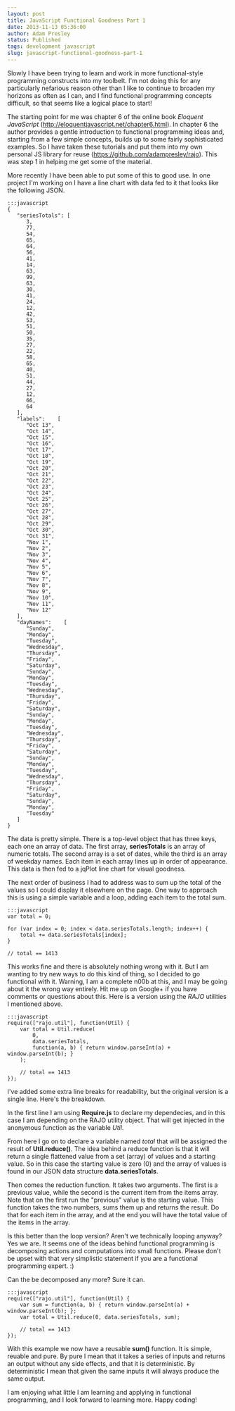 ```yaml
---
layout: post
title: JavaScript Functional Goodness Part 1
date: 2013-11-13 05:36:00
author: Adam Presley
status: Published
tags: development javascript
slug: javascript-functional-goodness-part-1
---
```


Slowly I have been trying to learn and work in more functional-style
programming constructs into my toolbelt. I'm not doing this for
any particularly nefarious reason other than I like to continue
to broaden my horizons as often as I can, and I find functional
programming concepts difficult, so that seems like a logical
place to start!

The starting point for me was chapter 6 of the online book
*Eloquent JavaScript* (<http://eloquentjavascript.net/chapter6.html>).
In chapter 6 the author provides a gentle introduction to
functional programming ideas and, starting from a few simple
concepts, builds up to some fairly sophisticated examples. So
I have taken these tutorials and put them into my own personal
JS library for reuse (<https://github.com/adampresley/rajo>). This
was step 1 in helping me get some of the material.

More recently I have been able to put some of this to good use.
In one project I'm working on I have a line chart with data fed to
it that looks like the following JSON.

    :::javascript
    {
       "seriesTotals": [
          3,
          77,
          54,
          65,
          64,
          56,
          41,
          14,
          63,
          99,
          63,
          30,
          41,
          24,
          12,
          42,
          53,
          51,
          50,
          35,
          27,
          22,
          58,
          65,
          40,
          51,
          44,
          27,
          12,
          66,
          64
       ],
       "labels":    [
          "Oct 13",
          "Oct 14",
          "Oct 15",
          "Oct 16",
          "Oct 17",
          "Oct 18",
          "Oct 19",
          "Oct 20",
          "Oct 21",
          "Oct 22",
          "Oct 23",
          "Oct 24",
          "Oct 25",
          "Oct 26",
          "Oct 27",
          "Oct 28",
          "Oct 29",
          "Oct 30",
          "Oct 31",
          "Nov 1",
          "Nov 2",
          "Nov 3",
          "Nov 4",
          "Nov 5",
          "Nov 6",
          "Nov 7",
          "Nov 8",
          "Nov 9",
          "Nov 10",
          "Nov 11",
          "Nov 12"
       ],
       "dayNames":    [
          "Sunday",
          "Monday",
          "Tuesday",
          "Wednesday",
          "Thursday",
          "Friday",
          "Saturday",
          "Sunday",
          "Monday",
          "Tuesday",
          "Wednesday",
          "Thursday",
          "Friday",
          "Saturday",
          "Sunday",
          "Monday",
          "Tuesday",
          "Wednesday",
          "Thursday",
          "Friday",
          "Saturday",
          "Sunday",
          "Monday",
          "Tuesday",
          "Wednesday",
          "Thursday",
          "Friday",
          "Saturday",
          "Sunday",
          "Monday",
          "Tuesday"
       ]
    }

The data is pretty simple. There is a top-level object that has three
keys, each one an array of data. The first array, **seriesTotals**
is an array of numeric totals. The second array is a set of dates, while
the third is an array of weekday names. Each item in each array lines up in order of
appearance. This data is then fed to a jqPlot line chart for visual
goodness.

The next order of business I had to address was to sum up the total
of the values so I could display it elsewhere on the page. One way to approach
this is using a simple variable and a loop, adding each item to the total sum.

    :::javascript
    var total = 0;

    for (var index = 0; index < data.seriesTotals.length; index++) {
        total += data.seriesTotals[index];
    }

    // total == 1413

This works fine and there is absolutely nothing wrong with it. But I am
wanting to try new ways to do this kind of thing, so I decided to go
functional with it. Warning, I am a complete n00b at this, and I may be
going about it the wrong way entirely. Hit me up on Google+ if you have comments
or questions about this. Here is a version using the *RAJO* utilities
I mentioned above.

    :::javascript
    require(["rajo.util"], function(Util) {
        var total = Util.reduce(
            0,
            data.seriesTotals,
            function(a, b) { return window.parseInt(a) + window.parseInt(b); }
        );

        // total == 1413
    });

I've added some extra line breaks for readability, but the original version is
a single line. Here's the breakdown.

In the first line I am using **Require.js** to declare my dependecies, and in this
case I am depending on the RAJO utility object. That will get injected in the
anonymous function as the variable *Util*.

From here I go on to declare a variable named *total* that will be assigned the result
of **Util.reduce()**. The idea behind a reduce function is that it will return a single
flattened value from a set (array) of values and a starting value. So in this case the
starting value is zero (0) and the array of values is found in our JSON data structure
**data.seriesTotals**.

Then comes the reduction function. It takes two arguments. The first is a previous value, while
the second is the current item from the items array. Note that on the first run the "previous"
value is the starting value. This function takes the two numbers, sums them up and returns
the result. Do that for each item in the array, and at the end you will have the total
value of the items in the array.

Is this better than the loop version? Aren't we technically looping anyway? Yes we are.
It seems one of the ideas behind functional programming is decomposing actions and
computations into small functions. Please don't be upset with that very simplistic
statement if you are a functional programming expert. :)

Can the be decomposed any more? Sure it can.

    :::javascript
    require(["rajo.util"], function(Util) {
        var sum = function(a, b) { return window.parseInt(a) + window.parseInt(b); };
        var total = Util.reduce(0, data.seriesTotals, sum);

        // total == 1413
    });

With this example we now have a reusable **sum()** function. It is simple, reuable
and pure. By pure I mean that it takes a series of inputs and returns an output
without any side effects, and that it is deterministic. By deterministic I mean
that given the same inputs it will always produce the same output.

I am enjoying what little I am learning and applying in functional programming, and
I look forward to learning more. Happy coding!
